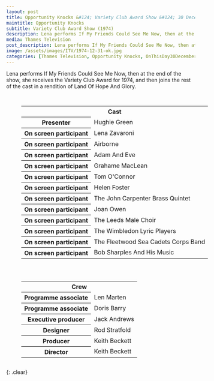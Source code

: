 ```yaml
---
layout: post
title: Opportunity Knocks &#124; Variety Club Award Show &#124; 30 December 1974
maintitle: Opportunity Knocks
subtitle: Variety Club Award Show (1974)
description: Lena performs If My Friends Could See Me Now, then at the end of the show, she receives the Variety Club Award for 1974, and then joins the rest of the cast in a rendition of Land Of Hope And Glory.
media: Thames Television
post_description: Lena performs If My Friends Could See Me Now, then at the end of the show, she receives the Variety Club Award for 1974, and then joins the rest of the cast in a rendition of Land Of Hope And Glory.
image: /assets/images/ITV/1974-12-31-ok.jpg
categories: [Thames Television, Opportunity Knocks, OnThisDay30December]
---
```


Lena performs If My Friends Could See Me Now, then at the end of the show, she receives the Variety Club Award for 1974, and then joins the rest of the cast in a rendition of Land Of Hope And Glory.

<figure class="fig1" id="cast">
<table>
<tr><th colspan="2" class="h3">Cast</th></tr>
<tr><th>Presenter</th><td>Hughie Green</td></tr>
<tr><th>On screen participant</th><td>Lena Zavaroni</td></tr>
<tr><th>On screen participant</th><td>Airborne</td></tr>
<tr><th>On screen participant</th><td>Adam And Eve</td></tr>
<tr><th>On screen participant</th><td>Grahame MacLean</td></tr>
<tr><th>On screen participant</th><td>Tom O'Connor</td></tr>
<tr><th>On screen participant</th><td>Helen Foster</td></tr>
<tr><th>On screen participant</th><td>The John Carpenter Brass Quintet</td></tr>
<tr><th>On screen participant</th><td>Joan Owen</td></tr>
<tr><th>On screen participant</th><td>The Leeds Male Choir</td></tr>
<tr><th>On screen participant</th><td>The Wimbledon Lyric Players</td></tr>
<tr><th>On screen participant</th><td>The Fleetwood Sea Cadets Corps Band</td></tr>
<tr><th>On screen participant</th><td>Bob Sharples And His Music</td></tr>
</table>
</figure>

<figure class="fig2" id="crew">
<table>
<tr><th colspan="2" class="h3">Crew</th></tr>
<tr><th>Programme associate</th><td>Len Marten</td></tr>
<tr><th>Programme associate</th><td>Doris Barry</td></tr>
<tr><th>Executive producer</th><td>Jack Andrews</td></tr>
<tr><th>Designer</th><td>Rod Stratfold</td></tr>
<tr><th>Producer</th><td>Keith Beckett</td></tr>
<tr><th>Director</th><td>Keith Beckett</td></tr>
</table>
</figure>

<br />{: .clear}

<style>
.fig1 {float:left; width:49%;}

.fig2 {float:right; width:49%;}

@media screen and (orientation:portrait) {
.fig1, .fig2 {float:left; width:100%;}
}
</style>

